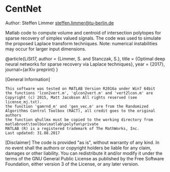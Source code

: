 # CentNet
Author: Steffen Limmer steffen.limmer@tu-berlin.de

Matlab code to compute volume and centroid of intersection polytopes for sparse recovery of simplex valued signals. The code was used to simulate the proposed Laplace transform techniques. Note: numerical instabilities may occur for larger input dimensions.

@article{LiSt17, author = {Limmer, S. and Stanczak, S.}, title = {Optimal deep neural networks for sparse recovery via Laplace techniques}, year = {2017}, journal={arXiv preprint}
}

[General Information]

    This software was tested on MATLAB Version R2016a under Win7 64bit
    the functions 'lcon2vert.m', 'qlcon2vert.m' and 'vert2lcon.m' are Copyright (c) 2015, Matt Jacobson All rights reserved (see license_mj.txt).
    the function 'gamrnd_m' and 'gen_vec.m' are from the Randomized Algorithms Control Toolbox (RACT), all credit goes to the original authors
    the function qhullmx must be copied to the working directory from matlabroot\toolbox\matlab\polyfun\private
    MATLAB (R) is a registered trademark of The MathWorks, Inc.
    Last updated: 31.08.2017

[Disclaimer] The code is provided "as is", without warranty of any kind. In no event shall the authors or copyright holders be liable for any claim, damages or other liability. You can redistribute it and/or modify it under the terms of the GNU General Public License as published by the Free Software Foundation, either version 3 of the License, or any later version.
